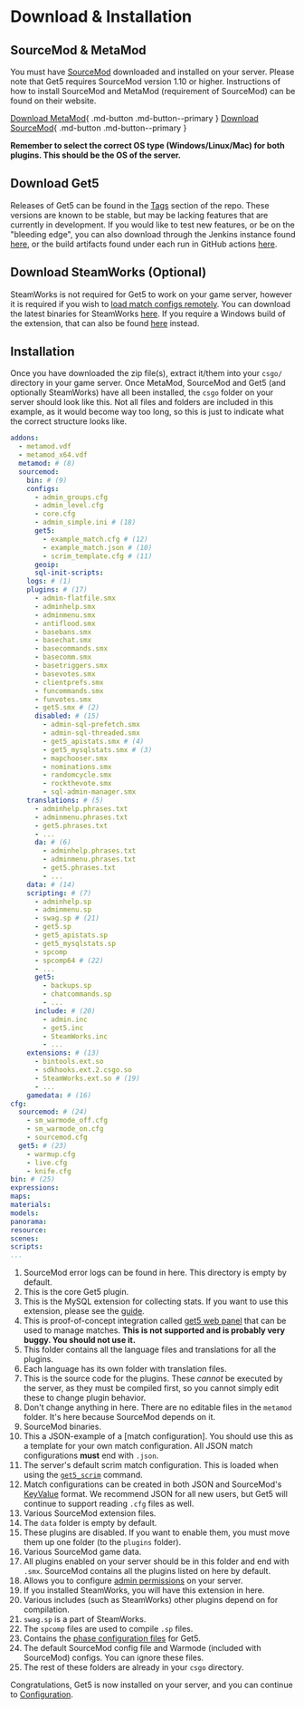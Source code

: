 # Download & Installation

## SourceMod & MetaMod

You must have [SourceMod](https://www.sourcemod.net/) downloaded and installed on your server. Please note that Get5
requires SourceMod version 1.10 or higher. Instructions of how to install SourceMod and MetaMod (requirement of
SourceMod) can be found on their website.

[Download MetaMod](https://www.sourcemm.net/downloads.php?branch=stable){ .md-button .md-button--primary } [Download SourceMod](https://www.sourcemod.net/downloads.php?branch=stable){ .md-button .md-button--primary }

**Remember to select the correct OS type (Windows/Linux/Mac) for both plugins. This should be the OS of the server.**

## Download Get5

Releases of Get5 can be found in the [Tags](https://github.com/splewis/get5/tags) section of the repo. These versions
are known to be stable, but may be lacking features that are currently in development. If you would like to test new
features, or be on the "bleeding edge", you can also download through the Jenkins instance
found [here](https://ci.splewis.net/job/get5/), or the build artifacts found under each run in GitHub
actions [here](https://github.com/splewis/get5/actions).

## Download SteamWorks (Optional)

SteamWorks is not required for Get5 to work on your game server, however it is required if you wish to [load match
configs remotely](../commands#get5_loadmatch_url-url). You can download the latest binaries for
SteamWorks [here](https://github.com/KyleSanderson/SteamWorks/releases/). If you require a Windows build of the
extension, that can also be found [here](https://github.com/hexa-core-eu/SteamWorks/releases) instead.

## Installation

Once you have downloaded the zip file(s), extract it/them into your `csgo/` directory in your game server. Once MetaMod,
SourceMod and Get5 (and optionally SteamWorks) have all been installed, the `csgo` folder on your server
should look like this. Not all files and folders are included in this example, as it would become way too long, so this
is just to indicate what the correct structure looks like.

```yaml
addons:
  - metamod.vdf
  - metamod_x64.vdf
  metamod: # (8)
  sourcemod:
    bin: # (9)
    configs:
      - admin_groups.cfg
      - admin_level.cfg
      - core.cfg
      - admin_simple.ini # (18)
      get5:
        - example_match.cfg # (12)
        - example_match.json # (10) 
        - scrim_template.cfg # (11)
      geoip:
      sql-init-scripts:
    logs: # (1)
    plugins: # (17)
      - admin-flatfile.smx
      - adminhelp.smx
      - adminmenu.smx
      - antiflood.smx
      - basebans.smx
      - basechat.smx
      - basecommands.smx
      - basecomm.smx
      - basetriggers.smx
      - basevotes.smx
      - clientprefs.smx
      - funcommands.smx
      - funvotes.smx
      - get5.smx # (2) 
      disabled: # (15)
        - admin-sql-prefetch.smx
        - admin-sql-threaded.smx
        - get5_apistats.smx # (4)
        - get5_mysqlstats.smx # (3)
        - mapchooser.smx
        - nominations.smx
        - randomcycle.smx
        - rockthevote.smx
        - sql-admin-manager.smx
    translations: # (5)
      - adminhelp.phrases.txt
      - adminmenu.phrases.txt
      - get5.phrases.txt
      - ...
      da: # (6)
        - adminhelp.phrases.txt
        - adminmenu.phrases.txt
        - get5.phrases.txt
        - ...
    data: # (14)
    scripting: # (7)
      - adminhelp.sp
      - adminmenu.sp
      - swag.sp # (21)
      - get5.sp
      - get5_apistats.sp
      - get5_mysqlstats.sp
      - spcomp
      - spcomp64 # (22)
      - ...
      get5:
        - backups.sp
        - chatcommands.sp
        - ...
      include: # (20)
        - admin.inc
        - get5.inc
        - SteamWorks.inc
        - ...
    extensions: # (13)
      - bintools.ext.so
      - sdkhooks.ext.2.csgo.so
      - SteamWorks.ext.so # (19)
      - ...
    gamedata: # (16)
cfg:
  sourcemod: # (24)
    - sm_warmode_off.cfg
    - sm_warmode_on.cfg
    - sourcemod.cfg
  get5: # (23)
    - warmup.cfg
    - live.cfg
    - knife.cfg
bin: # (25)
expressions:
maps:
materials:
models:
panorama:
resource:
scenes:
scripts:
...
```

1. SourceMod error logs can be found in here. This directory is empty by default.
2. This is the core Get5 plugin.
3. This is the MySQL extension for collecting stats. If you want to use this extension, please see
   the [guide](../stats_system/#mysql-statistics).
4. This is proof-of-concept integration called [get5 web panel](https://github.com/splewis/get5-web) that can be used to
   manage matches. **This is not supported and is probably very buggy. You should not use it.**
5. This folder contains all the language files and translations for all the plugins.
6. Each language has its own folder with translation files.
7. This is the source code for the plugins. These *cannot* be executed by the server, as they must be compiled first, so
   you cannot simply edit these to change plugin behavior.
8. Don't change anything in here. There are no editable files in the `metamod` folder. It's here because SourceMod
   depends on it.
9. SourceMod binaries.
10. This a JSON-example of a [match configuration]. You should use this as a template for your own match configuration.
    All JSON match configurations **must** end with `.json`.
11. The server's default scrim match configuration. This is loaded when using
    the [`get5_scrim`](../commands/#get5_scrim) command.
12. Match configurations can be created in both JSON and
    SourceMod's [KeyValue](https://wiki.alliedmods.net/KeyValues_(SourceMod_Scripting)) format. We recommend JSON for
    all new users, but Get5 will continue to support reading `.cfg` files as well.
13. Various SourceMod extension files.
14. The `data` folder is empty by default.
15. These plugins are disabled. If you want to enable them, you must move them up one folder (to the `plugins` folder).
16. Various SourceMod game data.
17. All plugins enabled on your server should be in this folder and end with `.smx`. SourceMod contains all the plugins
    listed on here by default.
18. Allows you to configure [admin permissions](https://wiki.alliedmods.net/Adding_Admins_(SourceMod)) on your server.
19. If you installed SteamWorks, you will have this extension in here.
20. Various includes (such as SteamWorks) other plugins depend on for compilation.
21. `swag.sp` is a part of SteamWorks.
22. The `spcomp` files are used to compile `.sp` files.
23. Contains the [phase configuration files](../configuration/#phase-configuration-files) for Get5.
24. The default SourceMod config file and Warmode (included with SourceMod) configs. You can ignore these files.
25. The rest of these folders are already in your `csgo` directory.

Congratulations, Get5 is now installed on your server, and you can continue to [Configuration](./configuration.md).
